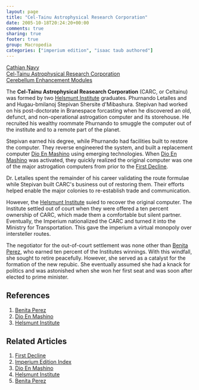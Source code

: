 ```yaml
---
layout: page
title: "Cel-Tainu Astrophysical Research Corporation"
date: 2005-10-18T20:24:20+00:00
comments: true
sharing: true
footer: true
group: Macropedia
categories: ["imperium edition", "isaac taub authored"]
---
```


<div class='row'>
	<div class='col-md-4'><a href='/macropedia/cathian-navy'>Cathian Navy</a></div>
	<div class='col-md-4'><a href='/macropedia/celtainu'>Cel-Tainu Astrophysical Research Corporation</a></div>
	<div class='col-md-4'><a href='/macropedia/cerebellum-enhancement-modules'>Cerebellum Enhancement Modules</a></div>
</div>




The **Cel-Tainu Astrophysical Reasearch Corporation** (CARC, or Celtainu) was formed by two [Helsmunt Institute](/macropedia/helsmunt-institute) graduates. Phurnando Letalles and and Hugau-bmilanoj Stepivan Shersite d'Mibashura. Stepivan had worked on his post-doctorate in Branespace forcasting when he discovered an old, defunct, and non-operational astrogation computer and its storehouse. He recruited his wealthy roommate Phurnando to smuggle the computer out of the institute and to a remote part of the planet.

Stepivan earned his degree, while Phurnando had facilities built to restore the computer. They reverse engineered the system, and built a replacement computer [Dio En Mashino](/macropedia/dio-en-mashino) using emerging technologies. When [Dio En Mashino](/macropedia/dio-en-mashino) was activated, they quickly realized the original computer was one of the major astrogation computers from prior to the [First Decline](/chronology/first-decline).

Dr. Letalles spent the remainder of his career validating the route formulae while Stepivan built CARC's business out of restoring them. Their efforts helped enable the major colonies to re-establish trade and communication. 

However, the [Helsmunt Institute](/macropedia/helsmunt-institute) suied to recover the original computer. The Institute settled out of court when they were offered a ten percent ownership of CARC, which made them a comfortable but silent partner. Eventually, the Imperium nationalized the CARC and turned it into the Ministry for Transportation. This gave the imperium a virtual monopoly over intersteller routes.

The negotiator for the out-of-court settlement was none other than [Benita Perez](/macropedia/benita-perez), who earned ten percent of the Institutes winnings. With this windfall, she sought to retire peacefully. However, she served as a catalyst for the formation of the new repubic. She eventually assumed she had a knack for politics and was astonished when she won her first seat and was soon after elected to prime minister.

## References
1. [Benita Perez](/macropedia/benita-perez)
1. [Dio En Mashino](/macropedia/dio-en-mashino)
1. [Helsmunt Institute](/macropedia/helsmunt-institute)

## Related Articles

1. [First Decline](/chronology/first-decline)
2. [Imperium Edition Index](/macropedia/imperium-edition-index)
3. [Dio En Mashino](/macropedia/dio-en-mashino)
4. [Helsmunt Institute](/macropedia/helsmunt-institute)
5. [Benita Perez](/macropedia/benita-perez)



 
